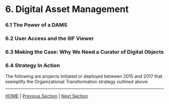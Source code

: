 # 6. Digital Asset Management


### 6.1 The Power of a DAMS


### 6.2 User Access and the IIIF Viewer


### 6.3 Making the Case: Why We Need a Curator of Digital Objects


### 6.4 Strategy In Action

The following are projects initiated or deployed between 2015 and 2017 that exemplify the Organizational Transformation strategy outlined above:


-----

[HOME](index.md) | [Previous Section](05_Time_Based_Media.md) | [Next Section](07_Benchmarks_Deliverables_and_Progress.md)

